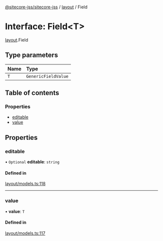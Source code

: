 [@sitecore-jss/sitecore-jss](../README.md) / [layout](../modules/layout.md) / Field

# Interface: Field<T\>

[layout](../modules/layout.md).Field

## Type parameters

| Name | Type |
| :------ | :------ |
| `T` | `GenericFieldValue` |

## Table of contents

### Properties

- [editable](layout.Field.md#editable)
- [value](layout.Field.md#value)

## Properties

### editable

• `Optional` **editable**: `string`

#### Defined in

[layout/models.ts:118](https://github.com/Sitecore/jss/blob/1db69b67/packages/sitecore-jss/src/layout/models.ts#L118)

___

### value

• **value**: `T`

#### Defined in

[layout/models.ts:117](https://github.com/Sitecore/jss/blob/1db69b67/packages/sitecore-jss/src/layout/models.ts#L117)
